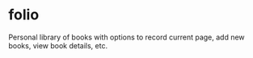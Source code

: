 # folio
Personal library of books with options to record current page, add new books, view book details, etc.
